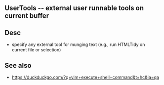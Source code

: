 
<!---
### <beg-file_info>
### document_metadata:
###   - caption: "__blank__"
###     desc: |
###         * AUTO-GENERATED-FILE ;; any direct edits will be lost
###     seeinstead: |
###         *  href="smartpath://mytrybits/t/trytexteditor/txt/blogtef.yaml.txt" find="uuid01rrmy004"
### <end-file_info>
--->

## UserTools                --  external user runnable tools on current buffer

## Desc
* specify any external tool for munging text (e.g., run HTMLTidy on current file or selection)


## See also
* https://duckduckgo.com/?q=vim+execute+shell+command&t=hc&ia=qa


